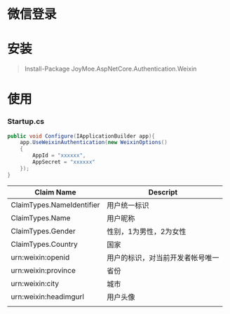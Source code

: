 微信登录
===

安装
===

> Install-Package JoyMoe.AspNetCore.Authentication.Weixin

使用
===

### Startup.cs

```c#
public void Configure(IApplicationBuilder app){
    app.UseWeixinAuthentication(new WeixinOptions()
    {
        AppId = "xxxxxx",
        AppSecret = "xxxxxx"
    });
}
```

|Claim Name                   |Descript|
|--------------------------|----------------|
|ClaimTypes.NameIdentifier |用户统一标识|
|ClaimTypes.Name |用户昵称|
|ClaimTypes.Gender |性别，1为男性，2为女性|
|ClaimTypes.Country |国家|
|urn:weixin:openid|用户的标识，对当前开发者帐号唯一|
|urn:weixin:province|省份|
|urn:weixin:city|城市|
|urn:weixin:headimgurl|用户头像|
|||



